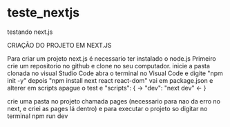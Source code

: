 # teste_nextjs
testando next.js

CRIAÇÃO DO PROJETO EM NEXT.JS 

Para criar um projeto next.js é necessario ter instalado o node.js
Primeiro crie um repositorio no github e clone no seu computador.
inicie a pasta clonada no visual Studio Code
abra o terminal no Visual Code
e digite "npm init -y"
depois "npm install next react react-dom"
vai em package.json
 e alterer em scripts apague o test e 
 "scripts": {
   -> "dev": "next dev" <-
  }
  
  crie uma pasta no projeto chamada pages (necessario para nao da erro no next, e criei as pages lá dentro)
  e para executar o projeto so digitar no terminal npm run dev 
  
